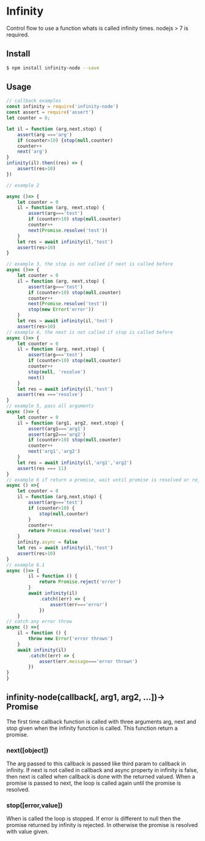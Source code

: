 # Infinity
Control flow to use a function whats is called infinity times.
nodejs > 7 is required.

## Install

```bash
$ npm install infinity-node --save
```

## Usage

```js
// callback examples
const infinity = require('infinity-node')
const assert = require('assert')
let counter = 0;

let il = function (arg,next,stop) {
    assert(arg ==='arg')
    if (counter>10) {stop(null,counter)
    counter++
    next('arg')
}
infinity(il).then((res) => {
    assert(res>10)
})

// example 2

async ()=> {
    let counter = 0
    il = function (arg, next,stop) {
        assert(arg==='test')
        if (counter>10) stop(null,counter)
        counter++
        next(Promise.resolve('test'))
    }
    let res = await infinity(il,'test')
    assert(res>10)
}

// example 3, the stop is not called if next is called before
async ()=> {
    let counter = 0
    il = function (arg, next,stop) {
        assert(arg==='test')
        if (counter>10) stop(null,counter)
        counter++
        next(Promise.resolve('test'))
        stop(new Error('error'))
    }
    let res = await infinity(il,'test')
    assert(res>10)
// example 4, the next is not called if stop is called before
async ()=> {
    let counter = 0
    il = function (arg, next,stop) {
        assert(arg==='test')
        if (counter>10) stop(null,counter)
        counter++
        stop(null, 'resolve')
        next()
    }
    let res = await infinity(il,'test')
    assert(res ==='resolve')
}
// example 5, pass all arguments
async ()=> {
    let counter = 0
    il = function (arg1, arg2, next,stop) {
        assert(arg1==='arg1')
        assert(arg2==='arg2')
        if (counter>10) stop(null,counter)
        counter++
        next('arg1','arg2')
    }
    let res = await infinity(il,'arg1','arg2')
    assert(res === 11)
}
// example 6 if return a promise, wait until promise is resolved or rejected
async () =>{
    let counter = 0
    il = function (arg,next,stop) {
        assert(arg==='test')
        if (counter>10) {
            stop(null,counter)
        }
        counter++
        return Promise.resolve('test')
    }
    infinity.async = false
    let res = await infinity(il,'test')
    assert(res>10)
}
// example 6.1
async ()=> {
        il = function () {
            return Promise.reject('error')
        }
        await infinity(il)
            .catch((err) => {
                assert(err==='error')
            })
    }
// catch any error throw
async () =>{
    il = function () {
        throw new Error('error thrown')
    }
    await infinity(il)
        .catch((err) => {
            assert(err.message==='error thrown')
        })
}
}
```

## infinity-node(callback[, arg1, arg2, ...])-> Promise
The first time callback function is called with three arguments arg, next and stop
given when the infinity function is called. This function return a promise.
### next([object])
The arg passed to this callback is passed like third param to callback in infinity.
If next is not called in callback and async property in infinity is false,
then next is called when callback is done with the returned valued.
When a promise is passed to next, the loop is called again until the promise is resolved.
### stop([error,value])
When is called the loop is stopped. If error is different to null then the promise returned
 by infinity is rejected. In otherwise the promise is resolved with value given.

